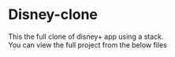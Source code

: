 # Disney-clone
This the full clone of disney+ app using a stack.
<br>
You can view the full project from the below files
